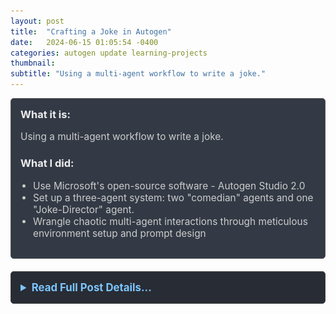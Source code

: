 ```yaml
---
layout: post
title:  "Crafting a Joke in Autogen"
date:   2024-06-15 01:05:54 -0400
categories: autogen update learning-projects
thumbnail:
subtitle: "Using a multi-agent workflow to write a joke."
---
```


<div style="padding: 15px; border: 1px solid #555; border-radius: 5px; margin-bottom: 20px; background-color: #333a45;">
  <h3 style="margin-top: 0; color: #eee;">What it is:</h3>
  <p style="font-size: 1.1em; color: #ccc;">Using a multi-agent workflow to write a joke.</p>
  
  <h3 style="color: #eee;">What I did:</h3>
  <ul style="font-size: 1.1em; list-style-type: disc; padding-left: 20px; color: #ccc;">
    <li>Use Microsoft's open-source software - Autogen Studio 2.0</li>
    <li>Set up a three-agent system: two "comedian" agents and one "Joke-Director" agent.</li>
    <li>Wrangle chaotic multi-agent interactions through meticulous environment setup and prompt design</li>
  </ul>
</div>

<details style="margin-bottom: 20px; background-color: #282c34; padding: 15px; border-radius: 5px; border: 1px solid #444;">
  <summary style="cursor: pointer; font-weight: bold; color: #7cc5ff; font-size: 1.2em;">Read Full Post Details...</summary>
  <div style="padding-top: 15px; color: #bbb;" markdown="1">

This joke was written by a team of AI agents:

# "Dating in New York is like job hunting: ghosted, rejected, or you end up with a mime."

This is a demonstration of an [Autogen Studio 2.0](https://github.com/microsoft/autogen) workflow with three agents: Two comedians (Mark-Normand) and (Sam Morril), overseen by one Joke-Director.

Autogen is a Microsoft Open-Source project that allows users to program and run AI agents. 

To see how the agents arrived at the joke and to witness an early example of agent interactions please see the conversation:

--------------------------------------------------------------------------------
<span style="color: #FF5733;">Yuri</span>: Please write a joke

<span style="color: #8D33FF;">Joke-Director</span>: 
Mark, Sam, write a joke.

<span style="color: #FF33C4;">Mark-Normand</span>: 
Alright, Sam, let's do this. How about we start with something relatable? Maybe dating in New York?
Hey Sam, dating in New York is like job hunting...

<span style="color: #33FF57;">Sam-Morril</span>: 
Yeah, Mark, dating in New York is like job hunting... you apply for a bunch of positions, get ghosted by most, and the ones that call you back are just trying to sell you a pyramid scheme. Mark, what do you think? Maybe we can tighten it up a bit.

<span style="color: #FF33C4;">Mark-Normand</span>: 
Nice, Sam! Let's trim it down for impact. How about: "Dating in New York is like job hunting: you get ghosted, rejected, and the ones that call back are just pyramid schemes."

<span style="color: #33FF57;">Sam-Morril</span>: 
I like it, Mark! Short and punchy. How about we add a little twist for the punchline? "Dating in New York is like job hunting: you get ghosted, rejected, and the ones that call back are just pyramid schemes... or living with their parents." What do you think?

<span style="color: #8D33FF;">Joke-Director</span>: 
Reviewing the joke.

Reasons why it does not meet the standards:

- Punchline: The punchline lacks a strong element of surprise or unexpected twist.
- Economy of words: The joke could be more concise.
- Exaggeration: Needs stronger exaggeration to emphasize the humor.
- Relatability: Could be more relatable by focusing on a more common experience.
- Misdirection: The misdirection isn't strong enough to create a significant humorous surprise.

Revise and resubmit.

<span style="color: #FF33C4;">Mark-Normand</span>: 
Alright, Sam, let's punch this up with more exaggeration and a stronger twist. How about: "Dating in New York is like job hunting: you get ghosted, rejected, and if they call you back, they're either a pyramid scheme or a mime." What do you think?

<span style="color: #33FF57;">Sam-Morril</span>: 
That's a good start, Mark! The mime twist is unexpected. Let's tighten it up a bit more for economy. "Dating in New York is like job hunting: ghosted, rejected, or you end up with a mime." What do you think?

<span style="color: #8D33FF;">Joke-Director</span>: 
Reviewing the joke.

Reasons why it does not meet the standards:

- Setup: The setup is clear and relatable.
- Punchline: The punchline is unexpected but could use more impact.
- Economy of words: The joke is concise but could be tighter.
- Exaggeration: The exaggeration is moderate; could be more extreme for humor.
- Misdirection: The misdirection is present but lacks a strong flip.
- Timing: Pacing is decent but could be sharper.
- Rule of three: Properly structured, but the third item could be more surprising.
- Revise and resubmit.

(15 turns passed - end of conversation)

Model: GPT-4o Tokens: ~20,000 Cost: $0.10

The prompts for the comedians were modeled after Mark Normand's comedic style with a four page multiple shot prompt.

<div style="display: flex; justify-content: space-around; align-items: flex-start; margin-top: 1em; margin-bottom: 1em;">
  <div style="text-align: center; flex: 1; padding: 0 10px;">
    <img src="/media/mark-normand-2.jpeg" alt="Mark Normand" style="height: 200px; width: auto; max-width: 100%; object-fit: cover; border: 1px solid #555; border-radius: 5px;">
    <p style="font-size: 0.9em; margin-top: 0.5em;"><em>Mark Normand, image source: <a href="https://improv.com/irvine/comic/mark+normand/" target="_blank" rel="noopener noreferrer">https://improv.com/irvine/comic/mark+normand/</a></em></p>
  </div>
  <div style="text-align: center; flex: 1; padding: 0 10px;">
    <img src="/media/sam-morril-2.jpg" alt="Sam Morril" style="height: 200px; width: auto; max-width: 100%; object-fit: cover; border: 1px solid #555; border-radius: 5px;">
    <p style="font-size: 0.9em; margin-top: 0.5em;"><em>Sam Morril, image source: <a href="https://www.nydailynews.com/2023/11/02/new-york-comedy-festival-sam-morril-caroline-hirsch/" target="_blank" rel="noopener noreferrer">https://www.nydailynews.com/2023/11/02/new-york-comedy-festival-sam-morril-caroline-hirsch/</a></em></p>
  </div>
</div>

  </div>
</details>

